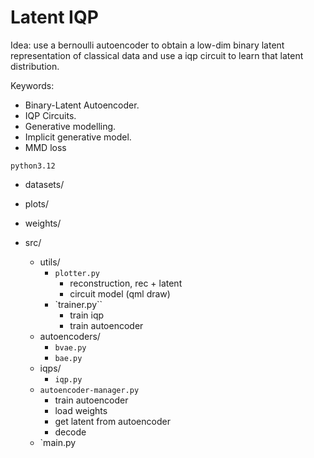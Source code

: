 # Latent IQP

Idea: use a bernoulli autoencoder to obtain a low-dim binary latent representation of classical data and use a iqp circuit to learn that latent distribution.

Keywords: 
- Binary-Latent Autoencoder.
- IQP Circuits.
- Generative modelling.
- Implicit generative model.
- MMD loss
 

`python3.12`

- datasets/
- plots/
- weights/

- src/
    - utils/
        - `plotter.py`
            - reconstruction, rec + latent
            - circuit model (qml draw)
        - `trainer.py``
            - train iqp
            - train autoencoder
    - autoencoders/
        - `bvae.py`
        - `bae.py`
    - iqps/
        - `iqp.py`
    - `autoencoder-manager.py`
        - train autoencoder
        - load weights
        - get latent from autoencoder
        - decode
    - `main.py
